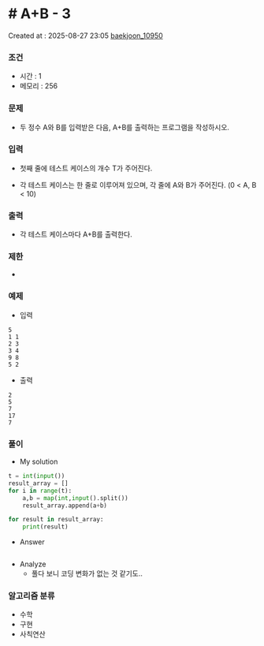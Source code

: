 # # A+B - 3
Created at : 2025-08-27 23:05
[baekjoon_10950](https://www.acmicpc.net/problem/10950)
### 조건
- 시간 : 1
- 메모리 : 256
### 문제
- 두 정수 A와 B를 입력받은 다음, A+B를 출력하는 프로그램을 작성하시오.
### 입력
- 첫째 줄에 테스트 케이스의 개수 T가 주어진다.

- 각 테스트 케이스는 한 줄로 이루어져 있으며, 각 줄에 A와 B가 주어진다. (0 < A, B < 10)
### 출력
- 각 테스트 케이스마다 A+B를 출력한다.
### 제한
- 
### 예제
- 입력
```
5
1 1
2 3
3 4
9 8
5 2
```
- 출력
```
2
5
7
17
7
``` 

### 풀이
- My solution
```python
t = int(input())
result_array = []
for i in range(t):
    a,b = map(int,input().split())
    result_array.append(a+b)

for result in result_array:
    print(result)
```

- Answer
```python

```

- Analyze
	- 풀다 보니 코딩 변화가 없는 것 같기도..
### 알고리즘 분류
- 수학
- 구현
- 사칙연산